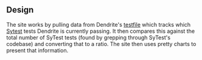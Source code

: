## Design

The site works by pulling data from Dendrite's
[testfile](https://github.com/matrix-org/dendrite/blob/master/testfile) which
tracks which [Sytest](https://github.com/matrix-org/sytest) tests Dendrite is
currently passing. It then compares this against the total number of SyTest
tests (found by grepping through SyTest's codebase) and converting that to a
ratio. The site then uses pretty charts to present that information.